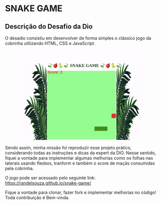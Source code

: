 # SNAKE GAME

## Descrição do Desafio da Dio

O desadio consistiu em desenvolver de forma simples o clássico jogo da cobrinha utilizando HTML, CSS e JavaScript. 

<p align="center">
    <img src="./img/snake-game.gif"  alt="Snake the Game"/>
</p>

Sendo assim, minha missão foi reproduzir esse projeto prático, considerando todas as instruções e dicas da expert da DIO. Nesse sentido, fiquei a vontade para implementar algumas melhorias como os folhas nas laterais usando flexbox, tranform e também o score de maçãs consumidas pela cobrinha.

O jogo pode ser acessado pelo seguinte link: https://randelsouza.github.io/snake-game/

Fique a vontade para clonar, fazer fork e implementar melhorias no código! Toda contribuição é Bem-vinda.
